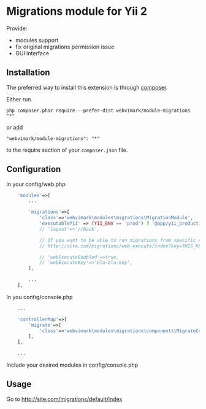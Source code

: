 Migrations module for Yii 2
=====
Provide:
* modules support
* fix original migrations permission issue
* GUI interface

Installation
------------

The preferred way to install this extension is through [composer](http://getcomposer.org/download/).

Either run

```
php composer.phar require --prefer-dist webvimark/module-migrations "*"
```

or add

```
"webvimark/module-migrations": "*"
```

to the require section of your `composer.json` file.

Configuration
-------------

In your config/web.php

```php
	'modules'=>[
		...

		'migrations'=>[
			'class'=>'webvimark\modules\migrations\MigrationModule',
			'executableYii' => (YII_ENV == 'prod') ? '@app/yii_production' : '@app/yii',
			// 'layout'=>'//back',

			// If you want to be able to run migrations from specific url:
			// http://site.com/migrations/web-execute/index?key=THIS_KEY

			// 'webExecuteEnabled'=>true,
			// 'webExecuteKey'=>'bla-bla-key',
		],

		...
	],
```

In you config/console.php

```php
	...

	'controllerMap'=>[
		'migrate'=>[
			'class'=>'webvimark\modules\migrations\components\MigrateController',
		],
	],

	...
```

Include your desired modules in config/console.php

Usage
-----

Go to http://site.com/migrations/default/index